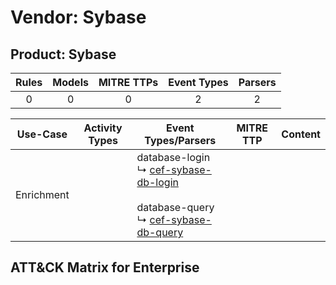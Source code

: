 Vendor: Sybase
==============
Product: Sybase
---------------
| Rules | Models | MITRE TTPs | Event Types | Parsers |
|:-----:|:------:|:----------:|:-----------:|:-------:|
|   0   |   0    |     0      |      2      |    2    |

|  Use-Case  | Activity Types | Event Types/Parsers                                                                                                                                                                                  | MITRE TTP | Content |
|:----------:| -------------- | ---------------------------------------------------------------------------------------------------------------------------------------------------------------------------------------------------- | --------- | ------- |
| Enrichment | <ul></li></ul> |  database-login<br> ↳ [cef-sybase-db-login](../Parsers/parserContent_cef-sybase-db-login.md)<br><br> database-query<br> ↳ [cef-sybase-db-query](../Parsers/parserContent_cef-sybase-db-query.md)<br> |           |         |

ATT&CK Matrix for Enterprise
----------------------------

